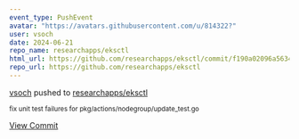 ```yaml
---
event_type: PushEvent
avatar: "https://avatars.githubusercontent.com/u/814322?"
user: vsoch
date: 2024-06-21
repo_name: researchapps/eksctl
html_url: https://github.com/researchapps/eksctl/commit/f190a02096a5634f0adb4a09ba31da98c1ccab8e
repo_url: https://github.com/researchapps/eksctl
---
```


<a href='https://github.com/vsoch' target='_blank'>vsoch</a> pushed to <a href='https://github.com/researchapps/eksctl' target='_blank'>researchapps/eksctl</a>

<small>fix unit test failures for pkg/actions/nodegroup/update_test.go</small>

<a href='https://github.com/researchapps/eksctl/commit/f190a02096a5634f0adb4a09ba31da98c1ccab8e' target='_blank'>View Commit</a>